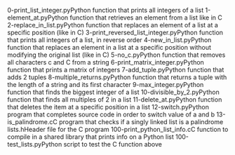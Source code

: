 0-print_list_integer.pyPython function that prints all integers of a list
1-element_at.pyPython function that retrieves an element from a list like in C
2-replace_in_list.pyPython function that replaces an element of a list at a specific position (like in C)
3-print_reversed_list_integer.pyPython function that prints all integers of a list, in reverse order
4-new_in_list.pyPython function that replaces an element in a list at a specific position without modifying the original list (like in C)
5-no_c.pyPython function that removes all characters c and C from a string
6-print_matrix_integer.pyPython function that prints a matrix of integers
7-add_tuple.pyPython function that adds 2 tuples
8-multiple_returns.pyPython function that returns a tuple with the length of a string and its first character
9-max_integer.pyPython function that finds the biggest integer of a list
10-divisible_by_2.pyPython function that finds all multiples of 2 in a list
11-delete_at.pyPython function that deletes the item at a specific position in a list
12-switch.pyPython program that completes source code in order to switch value of a and b
13-is_palindrome.cC program that checks if a singly linked list is a palindrome
lists.hHeader file for the C program
100-print_python_list_info.cC function to compile in a shared library that prints info on a Python list
100-test_lists.pyPython script to test the C function above
